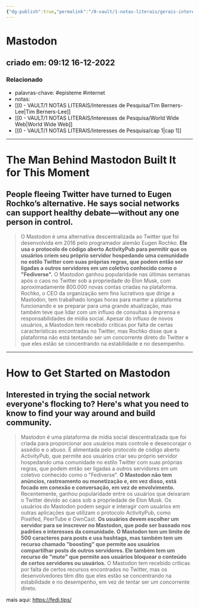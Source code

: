 ```yaml
---
{"dg-publish":true,"permalink":"/0-vault/1-notas-literais/gerais-interesses/mastodon/","tags":["episteme","internet"],"dgHomeLink":true,"dgShowLocalGraph":true,"dgShowFileTree":true,"dgEnableSearch":true}
---
```


# Mastodon
## criado em: 09:12 16-12-2022

### Relacionado
- palavras-chave: #episteme #internet 
- notas: 
- [[0 - VAULT/1 NOTAS LITERAIS/Interesses de Pesquisa/Tim Berners-Lee\|Tim Berners-Lee]]
- [[0 - VAULT/1 NOTAS LITERAIS/Interesses de Pesquisa/World Wide Web\|World Wide Web]]
- [[0 - VAULT/1 NOTAS LITERAIS/Interesses de Pesquisa/cap 1\|cap 1]]
---
# The Man Behind Mastodon Built It for This Moment

## People fleeing Twitter have turned to Eugen Rochko’s alternative. He says social networks can support healthy debate—without any one person in control.

>O Mastodon é uma alternativa descentralizada ao Twitter que foi desenvolvida em 2016 pelo programador alemão Eugen Rochko. **Ele usa o protocolo de código aberto ActivityPub para permitir que os usuários criem seu próprio servidor hospedando uma comunidade no estilo Twitter com suas próprias regras, que podem então ser ligadas a outros servidores em um coletivo conhecido como o "Fediverse".** O Mastodon ganhou popularidade nas últimas semanas após o caos no Twitter sob a propriedade do Elon Musk, com aproximadamente 800.000 novas contas criadas na plataforma. Rochko, o CEO da organização sem fins lucrativos que dirige a Mastodon, tem trabalhado longas horas para manter a plataforma funcionando e se preparar para uma grande atualização, mas também teve que lidar com um influxo de consultas à imprensa e responsabilidades de mídia social. Apesar do influxo de novos usuários, a Mastodon tem recebido críticas por falta de certas características encontradas no Twitter, mas Rochko disse que a plataforma não está tentando ser um concorrente direto do Twitter e que eles estão se concentrando na estabilidade e no desempenho.

---
# How to Get Started on Mastodon

## Interested in trying the social network everyone's flocking to? Here's what you need to know to find your way around and build community.

>Mastodon é uma plataforma de mídia social descentralizada que foi criada para proporcionar aos usuários mais controle e desencorajar o assédio e o abuso. É alimentada pelo protocolo de código aberto ActivityPub, que permite aos usuários criar seu próprio servidor hospedando uma comunidade no estilo Twitter com suas próprias regras, que podem então ser ligadas a outros servidores em um coletivo conhecido como o "Fediverse". **O Mastodon não tem anúncios, rastreamento ou monetização e, em vez disso, está focado em conexão e conversação, em vez de envolvimento.** Recentemente, ganhou popularidade entre os usuários que deixaram o Twitter devido ao caos sob a propriedade de Elon Musk. Os usuários do Mastodon podem seguir e interagir com usuários em outras aplicações que utilizam o protocolo ActivityPub, como Pixelfed, PeerTube e OwnCast. **Os usuários devem escolher um servidor para se inscrever no Mastodon, que pode ser baseado nos padrões e interesses da comunidade. O Mastodon tem um limite de 500 caracteres para posts e usa hashtags, mas também tem um recurso chamado "boosting" que permite aos usuários compartilhar posts de outros servidores. Ele também tem um recurso de "mute" que permite aos usuários bloquear o conteúdo de certos servidores ou usuários.** O Mastodon tem recebido críticas por falta de certos recursos encontrados no Twitter, mas os desenvolvedores têm dito que eles estão se concentrando na estabilidade e no desempenho, em vez de tentar ser um concorrente direto.

mais aqui: https://fedi.tips/

